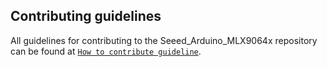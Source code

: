 ## Contributing guidelines

All guidelines for contributing to the Seeed_Arduino_MLX9064x repository can be found at [`How to contribute guideline`](https://github.com/Seeed-Studio/Seeed_Arduino_MLX9064x/wiki/How_to_contribute).
